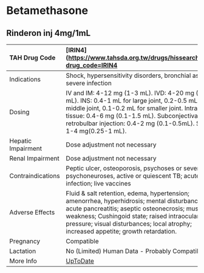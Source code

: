 # Betamethasone

## Rinderon inj 4mg/1mL

| TAH Drug Code      | [IRIN4](https://www.tahsda.org.tw/drugs/hissearch.php?drug_code=IRIN4                                                                                                                                                                                                               |
|:-------------------|:------------------------------------------------------------------------------------------------------------------------------------------------------------------------------------------------------------------------------------------------------------------------------------|
| Indications        | Shock, hypersensitivity disorders, bronchial asthma, severe infection                                                                                                                                                                                                               |
| Dosing             | IV and IM: 4-12 mg (1-3 mL). IVD: 4-20 mg (1-5 mL). INS: 0.4-1 mL for large joint, 0.2-0.5 mL for middle joint, 0.1-0.2 mL for smaller joint. Intra soft tissue: 0.4-6 mg (0.1-1.5 mL). Subconjectival or retrobulbar injection: 0.4-2 mg (0.1-0.5mL). SPI: 1-4 mg(0.25-1 mL).      |
| Hepatic Impairment | Dose adjustment not necessary                                                                                                                                                                                                                                                       |
| Renal Impairment   | Dose adjustment not necessary                                                                                                                                                                                                                                                       |
| Contraindications  | Peptic ulcer, osteoporosis, psychoses or severe psychoneuroses, active or quiescent TB; acute infection; live vaccines                                                                                                                                                              |
| Adverse Effects    | Fluid & salt retention, edema, hypertension; amenorrhea, hyperhidrosis; mental disturbances; acute pancreatitis; aseptic osteonecrosis; muscle weakness; Cushingoid state; raised intraocular pressure; visual disturbances; local atrophy; increased appetite; growth retardation. |
| Pregnancy          | Compatible                                                                                                                                                                                                                                                                          |
| Lactation          | No (Limited) Human Data - Probably Compatible                                                                                                                                                                                                                                       |
| More Info          | [UpToDate](https://www.uptodate.com/contents/betamethasone-drug-information)                                                                                                                                                                                                        |

